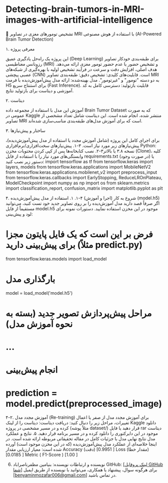 # Detecting-brain-tumors-in-MRI-images-with-artificial-intelligence

🧠 تشخیص تومورهای مغزی در تصاویر MRI با استفاده از هوش مصنوعی (AI-Powered Brain Tumor Detection)

۱. معرفی پروژه

این پروژه یک راه‌حل یادگیری عمیق (Deep Learning) برای طبقه‌بندی خودکار تصاویر رزونانس مغناطیسی (MRI) و تشخیص حضور یا عدم حضور تومور مغزی ارائه می‌دهد. هدف اصلی، افزایش دقت و سرعت در فرآیند تشخیص اولیه با بهره‌گیری از شبکه‌های عصبی پیچشی (CNN) است.
قابلیت‌های کلیدی:
تشخیص دقیق: طبقه‌بندی تصاویر MRI به دو دسته "تومور" و "غیرتومور".
مدل بهینه‌شده: ارائه مدل پیش‌آموزش‌دیده با فرمت H5 برای استنتاج سریع (Fast Inference).
قابلیت بازتولید: دسترسی کامل به کد آموزشی و دیتاست برای بازتولید نتایج.

۲. دیتاست

آموزش این مدل با استفاده از مجموعه داده Brain Tumor Dataset که به صورت عمومی در Kaggle منتشر شده، انجام شده است.
این دیتاست شامل تعداد مشخصی از تصاویر MRI است که برای آموزش مدل‌های طبقه‌بندی مناسب‌سازی شده‌اند.

۳. ساختار و پیش‌نیازها

برای اجرای کامل این پروژه (شامل آموزش مجدد یا استفاده از مدل پیش‌آموزش‌دیده)، پیش‌نیازهای زیر مورد نیاز است.
۳-۱. پیش‌نیازهای سخت‌افزاری/نرم‌افزاری
Python: نسخه ۳.۸ یا بالاتر۳-۲. نصب کتابخانه‌ها
پس از کپی کردن محتویات مخزن (Clone)، کلیه وابستگی‌های مورد نیاز را با استفاده از فایل requirements.txt (در صورت وجود) یا دستور زیر نصب کنید:
import tensorflow as tf
from tensorflow.keras import layers, models
from tensorflow.keras.applications import MobileNetV2     
from tensorflow.keras.applications.mobilenet_v2 import preprocess_input
from tensorflow.keras.callbacks import EarlyStopping, ReduceLROnPlateau, ModelCheckpoint
import numpy as np
import os
from sklearn.metrics import classification_report, confusion_matrix
import matplotlib.pyplot as plt 

۴. شروع به کار (اجرا و آموزش)
۴-۱. ۱. استفاده از مدل پیش‌آموزش‌دیده (model.h5)
اگر صرفاً قصد دارید مدل آموزش‌دیده را بر روی تصاویر جدید خود تست کنید، می‌توانید مستقیماً از فایل model.h5 موجود در این مخزن استفاده نمایید.
دستورات نمونه برای لود و پیش‌بینی:
# فرض بر این است که یک فایل پایتون مجزا برای پیش‌بینی دارید (مثلاً predict.py)
from tensorflow.keras.models import load_model

# بارگذاری مدل
model = load_model('model.h5')

# مراحل پیش‌پردازش تصویر جدید (بسته به نحوه آموزش مدل)
# ...

# انجام پیش‌بینی
# prediction = model.predict(preprocessed_image)


۴-۲. آموزش مجدد مدل (Re-training)
برای آموزش مجدد مدل از صفر یا اعمال تغییرات، مراحل زیر را دنبال کنید:
دریافت دیتاست: دیتاست را از لینک Kaggle دانلود کرده و در مسیر مشخصی در پروژه (مثلاً پوشه dataset/) قرار دهید یا فایل rar دیتاست موجود در این دایرکتوری را دانلود کرده و در مسیر برنامه قرار دهید.
۵. نتایج و عملکرد مدل
نتایج نهایی مدل با جزئیات کامل در مقاله تحقیقاتی مربوطه ارائه شده است. در اینجا خلاصه‌ای از عملکرد مدل پیش‌آموزش‌دیده (که در این مخزن موجود است) آورده شده است:
معیار ارزیابی
مقدار
Accuracy (دقت)
[0.9951 ]
Loss (مقدار خطا)
[0.0185 ]
Metric ( F1-Score )
[1.00 ]


6. نویسنده و ارتباطات
نویسنده: بنیامین مظفرناصراباد
GitHub: [[لینک پروفایل GitHub شما](https://github.com/BenyaminMozafar/)]
برای هرگونه سوال، پیشنهاد یا همکاری، می‌توانید با نویسنده از طریق ایمیل [benyaminmozafar006@gmail.com] در تماس باشید.
